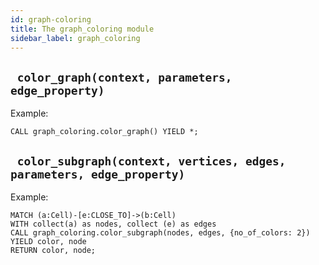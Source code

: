 ```yaml
---
id: graph-coloring
title: The graph_coloring module
sidebar_label: graph_coloring
---
```


## ` color_graph(context, parameters, edge_property)`

Example:

```cypher
CALL graph_coloring.color_graph() YIELD *;
```

## ` color_subgraph(context, vertices, edges, parameters, edge_property)`

Example:

```cypher 
MATCH (a:Cell)-[e:CLOSE_TO]->(b:Cell)
WITH collect(a) as nodes, collect (e) as edges
CALL graph_coloring.color_subgraph(nodes, edges, {no_of_colors: 2})
YIELD color, node
RETURN color, node;
```